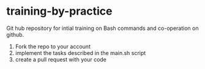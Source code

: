 # training-by-practice
Git hub repository for intial training on Bash commands and co-operation on github.
1. Fork the repo to your account
2. implement the tasks described in the main.sh script
3. create a pull request with your code
